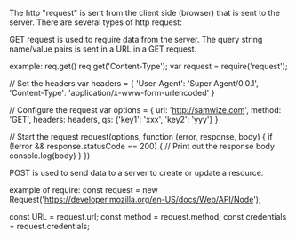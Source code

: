 The http "request" is sent from the client side (browser) that is sent to the server.  There are several types of http request: 

GET request is used to require data from the server. The query string name/value pairs is sent in a URL in a GET request.


example:
        req.get()
        req.get('Content-Type');
var request = require('request');

// Set the headers
var headers = {
    'User-Agent':       'Super Agent/0.0.1',
    'Content-Type':     'application/x-www-form-urlencoded'
}

// Configure the request
var options = {
    url: 'http://samwize.com',
    method: 'GET',
    headers: headers,
    qs: {'key1': 'xxx', 'key2': 'yyy'}
}

// Start the request
request(options, function (error, response, body) {
    if (!error && response.statusCode == 200) {
        // Print out the response body
        console.log(body)
    }
})

        
       
POST is used to send data to a server to create or update a resource.





example of require:
const request = new Request('https://developer.mozilla.org/en-US/docs/Web/API/Node');

const URL = request.url;
const method = request.method;
const credentials = request.credentials;
